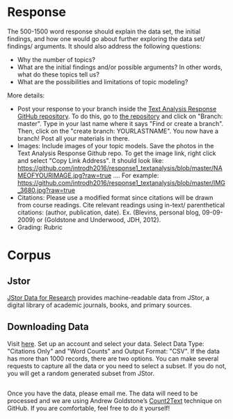 
# Response 

The 500-1500 word response should explain the data set, the initial findings, and how one would go about further exploring the data set/ findings/ arguments. It should  also address the following questions:
- Why the number of topics? 
- What are the initial findings and/or possible arguments? In other words, what do these topics tell us?
- What are the possibilities and limitations of topic modeling?

More details:

- Post your response to your branch inside the [ Text Analysis Response GitHub repository](https://github.com/introdh2016/response1_textanalysis).   To do this, go to [ the repository](https://github.com/introdh2016/response1_textanalysis) and click on "Branch: master". Type in your last name where it says "Find or create a branch". Then, click on the "create branch: YOURLASTNAME". You now have a branch! Post all your materials in there.
- Images: Include images of your topic models. Save the photos in the Text Analysis Response Github repo. To get the image link, right click and select "Copy Link Address". It should look like: https://github.com/introdh2016/response1_textanalysis/blob/master/NAMEOFYOURIMAGE.jpg?raw=true .... For example: https://github.com/introdh2016/response1_textanalysis/blob/master/IMG_3680.jpg?raw=true
- Citations: Please use a modified  format since citations will be drawn from course readings. Cite relevant readings using in-text/ parenthetical citations: (author, publication, date). Ex. (Blevins, personal blog, 09-09-2009) or (Goldstone and Underwood, JDH, 2012). 
- Grading: Rubric 


# Corpus

## Jstor
[JStor Data for Research](http://about.jstor.org/service/data-for-research) provides machine-readable data from JStor, a digital library of academic journals, books, and primary sources.

## Downloading Data

Visit [here](fr.jstor.org). Set up an account and select your data. Select Data Type: "Citations Only" and "Word Counts" and Output Format: "CSV".  If the data has more than 1000 records, there are two options. You can make several requests to capture all the data or you need to select a subset. If you do not, you will get a random generated subset from JStor.

## 
Once you have the data, please email me. The data will need to be processed and we are using Andrew Goldstone’s [Count2Text](https://github.com/agoldst/dfr-analysis/blob/master/count2txt) technique on GitHub.  If you are comfortable, feel free to do it yourself!
